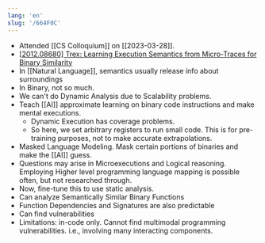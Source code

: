 ```yaml
---
lang: 'en'
slug: '/664F0C'
---
```


- Attended [[CS Colloquium]] on [[2023-03-28]].
- [[2012.08680] Trex: Learning Execution Semantics from Micro-Traces for Binary Similarity](https://arxiv.org/abs/2012.08680)
- In [[Natural Language]], semantics usually release info about surroundings
- In Binary, not so much.
- We can't do Dynamic Analysis due to Scalability problems.
- Teach [[AI]] approximate learning on binary code instructions and make mental executions.
  - Dynamic Execution has coverage problems.
  - So here, we set arbitrary registers to run small code. This is for pre-training purposes, not to make accurate extrapolations.
- Masked Language Modeling. Mask certain portions of binaries and make the [[AI]] guess.
- Questions may arise in Microexecutions and Logical reasoning. Employing Higher level programming language mapping is possible often, but not researched through.
- Now, fine-tune this to use static analysis.
- Can analyze Semantically Similar Binary Functions
- Function Dependencies and Signatures are also predictable
- Can find vulnerabilities
- Limitations: in-code only. Cannot find multimodal programming vulnerabilities. i.e., involving many interacting components.
